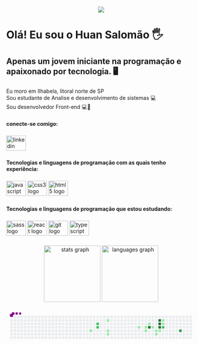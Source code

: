 <br clear="both">

<div align="center">
  <img src="https://profile-counter.glitch.me/SonecaS2/count.svg?"  />
</div>

###

<h1 align="left">Olá! Eu sou o Huan Salomão 🖐️</h1>

###

<h2 align="left">Apenas um jovem iniciante na programação e apaixonado por tecnologia. 🖥️</h2>

###

<p align="left">Eu moro em Ilhabela, litoral norte de SP<br>Sou estudante de Analise e desenvolvimento de sistemas 💻<br>Sou desenvolvedor Front-end 💻🚀</p>

###

<h4 align="left">conecte-se comigo:</h4>

###

<div align="left">
  <a href="https://www.linkedin.com/in/huan-dos-santos-salom%C3%A3o-672115213/" target="_blank">
    <img src="https://raw.githubusercontent.com/maurodesouza/profile-readme-generator/master/src/assets/icons/social/linkedin/default.svg" width="52" height="40" alt="linkedin logo"  />
  </a>
</div>

###

<h4 align="left">Tecnologias e linguagens de programação com as quais tenho experiência:</h4>

###

<div align="left">
  <img src="https://cdn.jsdelivr.net/gh/devicons/devicon/icons/javascript/javascript-original.svg" height="40" width="52" alt="javascript logo"  />
  <img src="https://cdn.jsdelivr.net/gh/devicons/devicon/icons/css3/css3-original.svg" height="40" width="52" alt="css3 logo"  />
  <img src="https://cdn.jsdelivr.net/gh/devicons/devicon/icons/html5/html5-original.svg" height="40" width="52" alt="html5 logo"  />
</div>

###

<h4 align="left">Tecnologias e linguagens de programação que estou estudando:</h4>

###

<div align="left">
  <img src="https://cdn.jsdelivr.net/gh/devicons/devicon/icons/sass/sass-original.svg" height="40" width="52" alt="sass logo"  />
  <img src="https://cdn.jsdelivr.net/gh/devicons/devicon/icons/react/react-original.svg" height="40" width="52" alt="react logo"  />
  <img src="https://cdn.jsdelivr.net/gh/devicons/devicon/icons/git/git-original.svg" height="40" width="52" alt="git logo"  />
  <img src="https://cdn.jsdelivr.net/gh/devicons/devicon/icons/typescript/typescript-original.svg" height="40" width="52" alt="typescript logo"  />
</div>

###

<div align="center">
  <img src="https://github-readme-stats.vercel.app/api?hide_title=false&hide_rank=false&show_icons=true&include_all_commits=true&count_private=true&disable_animations=false&theme=dracula&locale=en&hide_border=false&username=SonecaS2" height="150" alt="stats graph"  />
  <img src="https://github-readme-stats.vercel.app/api/top-langs?locale=en&hide_title=false&layout=compact&card_width=320&langs_count=5&theme=dracula&hide_border=false&username=SonecaS2" height="150" alt="languages graph"  />
</div>

<svg viewBox="-16 -32 880 192" width="880" height="192" xmlns="http://www.w3.org/2000/svg"><style>@keyframes c0{15.46%{fill:var(--c1)}15.48%,to{fill:var(--ce)}}@keyframes c1{53.03%{fill:var(--c2)}53.05%,to{fill:var(--ce)}}@keyframes c2{52.48%{fill:var(--c2)}52.5%,to{fill:var(--ce)}}@keyframes c3{22.09%{fill:var(--c1)}22.11%,to{fill:var(--ce)}}@keyframes c4{18.22%{fill:var(--c1)}18.24%,to{fill:var(--ce)}}@keyframes c5{18.77%{fill:var(--c1)}18.79%,to{fill:var(--ce)}}@keyframes c6{28.17%{fill:var(--c1)}28.19%,to{fill:var(--ce)}}@keyframes c7{29.27%{fill:var(--c1)}29.29%,to{fill:var(--ce)}}@keyframes c8{29.82%{fill:var(--c1)}29.84%,to{fill:var(--ce)}}@keyframes c9{35.9%{fill:var(--c1)}35.92%,to{fill:var(--ce)}}@keyframes ca{75.13%{fill:var(--c4)}75.15%,to{fill:var(--ce)}}@keyframes cb{34.8%{fill:var(--c1)}34.82%,to{fill:var(--ce)}}@keyframes cc{31.48%{fill:var(--c1)}31.5%,to{fill:var(--ce)}}@keyframes cd{33.14%{fill:var(--c1)}33.16%,to{fill:var(--ce)}}@keyframes ce{72.37%{fill:var(--c4)}72.39%,to{fill:var(--ce)}}@keyframes cf{71.81%{fill:var(--c4)}71.83%,to{fill:var(--ce)}}@keyframes cg{71.26%{fill:var(--c4)}71.28%,to{fill:var(--ce)}}@keyframes ch{32.03%{fill:var(--c1)}32.05%,to{fill:var(--ce)}}@keyframes ci{39.77%{fill:var(--c1)}39.79%,to{fill:var(--ce)}}@keyframes cj{40.32%{fill:var(--c1)}40.34%,to{fill:var(--ce)}}@keyframes ck{40.87%{fill:var(--c2)}40.89%,to{fill:var(--ce)}}@keyframes cl{67.39%{fill:var(--c3)}67.41%,to{fill:var(--ce)}}@keyframes u0{15.46%{transform:scale(0,1)}15.48%,18.22%{transform:scale(.07,1)}18.24%,18.77%{transform:scale(.14,1)}18.79%,22.09%{transform:scale(.21,1)}22.11%,28.17%{transform:scale(.29,1)}28.19%,29.27%{transform:scale(.36,1)}29.29%,29.82%{transform:scale(.43,1)}29.84%,31.48%{transform:scale(.5,1)}31.5%,32.03%{transform:scale(.57,1)}32.05%,33.14%{transform:scale(.64,1)}33.16%,34.8%{transform:scale(.71,1)}34.82%,35.9%{transform:scale(.79,1)}35.92%,39.77%{transform:scale(.86,1)}39.79%,40.32%{transform:scale(.93,1)}40.34%,to{transform:scale(1,1)}}@keyframes u1{40.87%{transform:scale(0,1)}40.89%,52.48%{transform:scale(.33,1)}52.5%,53.03%{transform:scale(.67,1)}53.05%,to{transform:scale(1,1)}}@keyframes u2{67.39%{transform:scale(0,1)}67.41%,to{transform:scale(1,1)}}@keyframes u3{71.26%{transform:scale(0,1)}71.28%,71.81%{transform:scale(.25,1)}71.83%,72.37%{transform:scale(.5,1)}72.39%,75.13%{transform:scale(.75,1)}75.15%,to{transform:scale(1,1)}}@keyframes s0{0%,99.45%{transform:translate(0,-16px)}.55%{transform:translate(0,0)}13.26%{transform:translate(368px,0)}15.47%{transform:translate(368px,64px)}18.23%{transform:translate(448px,64px)}18.78%{transform:translate(448px,80px)}19.34%{transform:translate(464px,80px)}21.55%{transform:translate(464px,16px)}22.1%{transform:translate(448px,16px)}22.65%{transform:translate(448px,32px)}27.62%{transform:translate(592px,32px)}28.18%{transform:translate(592px,48px)}29.28%,44.75%{transform:translate(624px,48px)}29.83%,44.2%{transform:translate(624px,64px)}32.04%{transform:translate(688px,64px)}32.6%{transform:translate(688px,80px)}33.15%{transform:translate(672px,80px)}34.25%{transform:translate(672px,48px)}34.81%{transform:translate(656px,48px)}35.36%{transform:translate(656px,32px)}35.91%{transform:translate(640px,32px)}36.46%,74.03%{transform:translate(640px,16px)}37.57%{transform:translate(672px,16px)}38.12%{transform:translate(672px,0)}39.23%{transform:translate(704px,0)}41.44%{transform:translate(704px,64px)}52.49%{transform:translate(400px,48px)}53.04%{transform:translate(400px,32px)}62.43%{transform:translate(672px,32px)}63.54%{transform:translate(672px,64px)}67.4%{transform:translate(784px,64px)}67.96%{transform:translate(784px,48px)}71.27%{transform:translate(688px,48px)}72.38%{transform:translate(688px,16px)}75.14%{transform:translate(640px,48px)}91.16%{transform:translate(176px,48px)}92.27%{transform:translate(176px,16px)}94.48%{transform:translate(112px,16px)}95.03%{transform:translate(112px,0)}96.13%{transform:translate(80px,0)}96.69%{transform:translate(80px,-16px)}}@keyframes s1{0%,99.45%{transform:translate(16px,-16px)}.55%{transform:translate(0,-16px)}1.1%{transform:translate(0,0)}13.81%{transform:translate(368px,0)}16.02%{transform:translate(368px,64px)}18.78%{transform:translate(448px,64px)}19.34%{transform:translate(448px,80px)}19.89%{transform:translate(464px,80px)}22.1%{transform:translate(464px,16px)}22.65%{transform:translate(448px,16px)}23.2%{transform:translate(448px,32px)}28.18%{transform:translate(592px,32px)}28.73%{transform:translate(592px,48px)}29.83%,45.3%{transform:translate(624px,48px)}30.39%,44.75%{transform:translate(624px,64px)}32.6%{transform:translate(688px,64px)}33.15%{transform:translate(688px,80px)}33.7%{transform:translate(672px,80px)}34.81%{transform:translate(672px,48px)}35.36%{transform:translate(656px,48px)}35.91%{transform:translate(656px,32px)}36.46%{transform:translate(640px,32px)}37.02%,74.59%{transform:translate(640px,16px)}38.12%{transform:translate(672px,16px)}38.67%{transform:translate(672px,0)}39.78%{transform:translate(704px,0)}41.99%{transform:translate(704px,64px)}53.04%{transform:translate(400px,48px)}53.59%{transform:translate(400px,32px)}62.98%{transform:translate(672px,32px)}64.09%{transform:translate(672px,64px)}67.96%{transform:translate(784px,64px)}68.51%{transform:translate(784px,48px)}71.82%{transform:translate(688px,48px)}72.93%{transform:translate(688px,16px)}75.69%{transform:translate(640px,48px)}91.71%{transform:translate(176px,48px)}92.82%{transform:translate(176px,16px)}95.03%{transform:translate(112px,16px)}95.58%{transform:translate(112px,0)}96.69%{transform:translate(80px,0)}97.24%{transform:translate(80px,-16px)}}@keyframes s2{0%,99.45%{transform:translate(32px,-16px)}1.1%{transform:translate(0,-16px)}1.66%{transform:translate(0,0)}14.36%{transform:translate(368px,0)}16.57%{transform:translate(368px,64px)}19.34%{transform:translate(448px,64px)}19.89%{transform:translate(448px,80px)}20.44%{transform:translate(464px,80px)}22.65%{transform:translate(464px,16px)}23.2%{transform:translate(448px,16px)}23.76%{transform:translate(448px,32px)}28.73%{transform:translate(592px,32px)}29.28%{transform:translate(592px,48px)}30.39%,45.86%{transform:translate(624px,48px)}30.94%,45.3%{transform:translate(624px,64px)}33.15%{transform:translate(688px,64px)}33.7%{transform:translate(688px,80px)}34.25%{transform:translate(672px,80px)}35.36%{transform:translate(672px,48px)}35.91%{transform:translate(656px,48px)}36.46%{transform:translate(656px,32px)}37.02%{transform:translate(640px,32px)}37.57%,75.14%{transform:translate(640px,16px)}38.67%{transform:translate(672px,16px)}39.23%{transform:translate(672px,0)}40.33%{transform:translate(704px,0)}42.54%{transform:translate(704px,64px)}53.59%{transform:translate(400px,48px)}54.14%{transform:translate(400px,32px)}63.54%{transform:translate(672px,32px)}64.64%{transform:translate(672px,64px)}68.51%{transform:translate(784px,64px)}69.06%{transform:translate(784px,48px)}72.38%{transform:translate(688px,48px)}73.48%{transform:translate(688px,16px)}76.24%{transform:translate(640px,48px)}92.27%{transform:translate(176px,48px)}93.37%{transform:translate(176px,16px)}95.58%{transform:translate(112px,16px)}96.13%{transform:translate(112px,0)}97.24%{transform:translate(80px,0)}97.79%{transform:translate(80px,-16px)}}@keyframes s3{0%,99.45%{transform:translate(48px,-16px)}1.66%{transform:translate(0,-16px)}2.21%{transform:translate(0,0)}14.92%{transform:translate(368px,0)}17.13%{transform:translate(368px,64px)}19.89%{transform:translate(448px,64px)}20.44%{transform:translate(448px,80px)}20.99%{transform:translate(464px,80px)}23.2%{transform:translate(464px,16px)}23.76%{transform:translate(448px,16px)}24.31%{transform:translate(448px,32px)}29.28%{transform:translate(592px,32px)}29.83%{transform:translate(592px,48px)}30.94%,46.41%{transform:translate(624px,48px)}31.49%,45.86%{transform:translate(624px,64px)}33.7%{transform:translate(688px,64px)}34.25%{transform:translate(688px,80px)}34.81%{transform:translate(672px,80px)}35.91%{transform:translate(672px,48px)}36.46%{transform:translate(656px,48px)}37.02%{transform:translate(656px,32px)}37.57%{transform:translate(640px,32px)}38.12%,75.69%{transform:translate(640px,16px)}39.23%{transform:translate(672px,16px)}39.78%{transform:translate(672px,0)}40.88%{transform:translate(704px,0)}43.09%{transform:translate(704px,64px)}54.14%{transform:translate(400px,48px)}54.7%{transform:translate(400px,32px)}64.09%{transform:translate(672px,32px)}65.19%{transform:translate(672px,64px)}69.06%{transform:translate(784px,64px)}69.61%{transform:translate(784px,48px)}72.93%{transform:translate(688px,48px)}74.03%{transform:translate(688px,16px)}76.8%{transform:translate(640px,48px)}92.82%{transform:translate(176px,48px)}93.92%{transform:translate(176px,16px)}96.13%{transform:translate(112px,16px)}96.69%{transform:translate(112px,0)}97.79%{transform:translate(80px,0)}98.34%{transform:translate(80px,-16px)}}:root{--cb:#1b1f230a;--cs:purple;--ce:#ebedf0;--c0:#ebedf0;--c1:#9be9a8;--c2:#40c463;--c3:#30a14e;--c4:#216e39}@media (prefers-color-scheme:dark){:root{--cb:#1b1f230a;--cs:purple;--ce:#161b22;--c1:#01311f;--c2:#034525;--c3:#0f6d31;--c4:#00c647}}.c{shape-rendering:geometricPrecision;rx:2;ry:2;fill:var(--ce);stroke-width:1px;stroke:var(--cb);animation:none 18100ms linear infinite}.c.c0{fill:var(--c1);animation-name:c0}.c.c1,.c.c2{fill:var(--c2);animation-name:c1}.c.c2{animation-name:c2}.c.c3{fill:var(--c1);animation-name:c3}.c.c4,.c.c5,.c.c6{fill:var(--c1);animation-name:c4}.c.c5,.c.c6{animation-name:c5}.c.c6{animation-name:c6}.c.c7,.c.c8,.c.c9{fill:var(--c1);animation-name:c7}.c.c8,.c.c9{animation-name:c8}.c.c9{animation-name:c9}.c.ca{fill:var(--c4);animation-name:ca}.c.cb,.c.cc,.c.cd{fill:var(--c1);animation-name:cb}.c.cc,.c.cd{animation-name:cc}.c.cd{animation-name:cd}.c.ce,.c.cf,.c.cg{fill:var(--c4);animation-name:ce}.c.cf,.c.cg{animation-name:cf}.c.cg{animation-name:cg}.c.ch,.c.ci,.c.cj{fill:var(--c1);animation-name:ch}.c.ci,.c.cj{animation-name:ci}.c.cj{animation-name:cj}.c.ck{fill:var(--c2);animation-name:ck}.c.cl{fill:var(--c3);animation-name:cl}.s,.u{animation:none linear 18100ms infinite}.u,.u.u0{transform-origin:0 0}.u{transform:scale(0,1)}.u.u0{fill:var(--c1);animation-name:u0}.u.u1{fill:var(--c2);animation-name:u1;transform-origin:539.6px 0}.u.u2{fill:var(--c3);animation-name:u2;transform-origin:655.3px 0}.u.u3{fill:var(--c4);animation-name:u3;transform-origin:693.8px 0}.s{shape-rendering:geometricPrecision;fill:var(--cs)}.s.s0{transform:translate(0,-16px);animation-name:s0}.s.s1{transform:translate(16px,-16px);animation-name:s1}.s.s2{transform:translate(32px,-16px);animation-name:s2}.s.s3{transform:translate(48px,-16px);animation-name:s3}</style><rect class="c" x="2" y="2" width="12" height="12"/><rect class="c" x="2" y="18" width="12" height="12"/><rect class="c" x="2" y="34" width="12" height="12"/><rect class="c" x="2" y="50" width="12" height="12"/><rect class="c" x="2" y="66" width="12" height="12"/><rect class="c" x="2" y="82" width="12" height="12"/><rect class="c" x="2" y="98" width="12" height="12"/><rect class="c" x="18" y="2" width="12" height="12"/><rect class="c" x="18" y="18" width="12" height="12"/><rect class="c" x="18" y="34" width="12" height="12"/><rect class="c" x="18" y="50" width="12" height="12"/><rect class="c" x="18" y="66" width="12" height="12"/><rect class="c" x="18" y="82" width="12" height="12"/><rect class="c" x="18" y="98" width="12" height="12"/><rect class="c" x="34" y="2" width="12" height="12"/><rect class="c" x="34" y="18" width="12" height="12"/><rect class="c" x="34" y="34" width="12" height="12"/><rect class="c" x="34" y="50" width="12" height="12"/><rect class="c" x="34" y="66" width="12" height="12"/><rect class="c" x="34" y="82" width="12" height="12"/><rect class="c" x="34" y="98" width="12" height="12"/><rect class="c" x="50" y="2" width="12" height="12"/><rect class="c" x="50" y="18" width="12" height="12"/><rect class="c" x="50" y="34" width="12" height="12"/><rect class="c" x="50" y="50" width="12" height="12"/><rect class="c" x="50" y="66" width="12" height="12"/><rect class="c" x="50" y="82" width="12" height="12"/><rect class="c" x="50" y="98" width="12" height="12"/><rect class="c" x="66" y="2" width="12" height="12"/><rect class="c" x="66" y="18" width="12" height="12"/><rect class="c" x="66" y="34" width="12" height="12"/><rect class="c" x="66" y="50" width="12" height="12"/><rect class="c" x="66" y="66" width="12" height="12"/><rect class="c" x="66" y="82" width="12" height="12"/><rect class="c" x="66" y="98" width="12" height="12"/><rect class="c" x="82" y="2" width="12" height="12"/><rect class="c" x="82" y="18" width="12" height="12"/><rect class="c" x="82" y="34" width="12" height="12"/><rect class="c" x="82" y="50" width="12" height="12"/><rect class="c" x="82" y="66" width="12" height="12"/><rect class="c" x="82" y="82" width="12" height="12"/><rect class="c" x="82" y="98" width="12" height="12"/><rect class="c" x="98" y="2" width="12" height="12"/><rect class="c" x="98" y="18" width="12" height="12"/><rect class="c" x="98" y="34" width="12" height="12"/><rect class="c" x="98" y="50" width="12" height="12"/><rect class="c" x="98" y="66" width="12" height="12"/><rect class="c" x="98" y="82" width="12" height="12"/><rect class="c" x="98" y="98" width="12" height="12"/><rect class="c" x="114" y="2" width="12" height="12"/><rect class="c" x="114" y="18" width="12" height="12"/><rect class="c" x="114" y="34" width="12" height="12"/><rect class="c" x="114" y="50" width="12" height="12"/><rect class="c" x="114" y="66" width="12" height="12"/><rect class="c" x="114" y="82" width="12" height="12"/><rect class="c" x="114" y="98" width="12" height="12"/><rect class="c" x="130" y="2" width="12" height="12"/><rect class="c" x="130" y="18" width="12" height="12"/><rect class="c" x="130" y="34" width="12" height="12"/><rect class="c" x="130" y="50" width="12" height="12"/><rect class="c" x="130" y="66" width="12" height="12"/><rect class="c" x="130" y="82" width="12" height="12"/><rect class="c" x="130" y="98" width="12" height="12"/><rect class="c" x="146" y="2" width="12" height="12"/><rect class="c" x="146" y="18" width="12" height="12"/><rect class="c" x="146" y="34" width="12" height="12"/><rect class="c" x="146" y="50" width="12" height="12"/><rect class="c" x="146" y="66" width="12" height="12"/><rect class="c" x="146" y="82" width="12" height="12"/><rect class="c" x="146" y="98" width="12" height="12"/><rect class="c" x="162" y="2" width="12" height="12"/><rect class="c" x="162" y="18" width="12" height="12"/><rect class="c" x="162" y="34" width="12" height="12"/><rect class="c" x="162" y="50" width="12" height="12"/><rect class="c" x="162" y="66" width="12" height="12"/><rect class="c" x="162" y="82" width="12" height="12"/><rect class="c" x="162" y="98" width="12" height="12"/><rect class="c" x="178" y="2" width="12" height="12"/><rect class="c" x="178" y="18" width="12" height="12"/><rect class="c" x="178" y="34" width="12" height="12"/><rect class="c" x="178" y="50" width="12" height="12"/><rect class="c" x="178" y="66" width="12" height="12"/><rect class="c" x="178" y="82" width="12" height="12"/><rect class="c" x="178" y="98" width="12" height="12"/><rect class="c" x="194" y="2" width="12" height="12"/><rect class="c" x="194" y="18" width="12" height="12"/><rect class="c" x="194" y="34" width="12" height="12"/><rect class="c" x="194" y="50" width="12" height="12"/><rect class="c" x="194" y="66" width="12" height="12"/><rect class="c" x="194" y="82" width="12" height="12"/><rect class="c" x="194" y="98" width="12" height="12"/><rect class="c" x="210" y="2" width="12" height="12"/><rect class="c" x="210" y="18" width="12" height="12"/><rect class="c" x="210" y="34" width="12" height="12"/><rect class="c" x="210" y="50" width="12" height="12"/><rect class="c" x="210" y="66" width="12" height="12"/><rect class="c" x="210" y="82" width="12" height="12"/><rect class="c" x="210" y="98" width="12" height="12"/><rect class="c" x="226" y="2" width="12" height="12"/><rect class="c" x="226" y="18" width="12" height="12"/><rect class="c" x="226" y="34" width="12" height="12"/><rect class="c" x="226" y="50" width="12" height="12"/><rect class="c" x="226" y="66" width="12" height="12"/><rect class="c" x="226" y="82" width="12" height="12"/><rect class="c" x="226" y="98" width="12" height="12"/><rect class="c" x="242" y="2" width="12" height="12"/><rect class="c" x="242" y="18" width="12" height="12"/><rect class="c" x="242" y="34" width="12" height="12"/><rect class="c" x="242" y="50" width="12" height="12"/><rect class="c" x="242" y="66" width="12" height="12"/><rect class="c" x="242" y="82" width="12" height="12"/><rect class="c" x="242" y="98" width="12" height="12"/><rect class="c" x="258" y="2" width="12" height="12"/><rect class="c" x="258" y="18" width="12" height="12"/><rect class="c" x="258" y="34" width="12" height="12"/><rect class="c" x="258" y="50" width="12" height="12"/><rect class="c" x="258" y="66" width="12" height="12"/><rect class="c" x="258" y="82" width="12" height="12"/><rect class="c" x="258" y="98" width="12" height="12"/><rect class="c" x="274" y="2" width="12" height="12"/><rect class="c" x="274" y="18" width="12" height="12"/><rect class="c" x="274" y="34" width="12" height="12"/><rect class="c" x="274" y="50" width="12" height="12"/><rect class="c" x="274" y="66" width="12" height="12"/><rect class="c" x="274" y="82" width="12" height="12"/><rect class="c" x="274" y="98" width="12" height="12"/><rect class="c" x="290" y="2" width="12" height="12"/><rect class="c" x="290" y="18" width="12" height="12"/><rect class="c" x="290" y="34" width="12" height="12"/><rect class="c" x="290" y="50" width="12" height="12"/><rect class="c" x="290" y="66" width="12" height="12"/><rect class="c" x="290" y="82" width="12" height="12"/><rect class="c" x="290" y="98" width="12" height="12"/><rect class="c" x="306" y="2" width="12" height="12"/><rect class="c" x="306" y="18" width="12" height="12"/><rect class="c" x="306" y="34" width="12" height="12"/><rect class="c" x="306" y="50" width="12" height="12"/><rect class="c" x="306" y="66" width="12" height="12"/><rect class="c" x="306" y="82" width="12" height="12"/><rect class="c" x="306" y="98" width="12" height="12"/><rect class="c" x="322" y="2" width="12" height="12"/><rect class="c" x="322" y="18" width="12" height="12"/><rect class="c" x="322" y="34" width="12" height="12"/><rect class="c" x="322" y="50" width="12" height="12"/><rect class="c" x="322" y="66" width="12" height="12"/><rect class="c" x="322" y="82" width="12" height="12"/><rect class="c" x="322" y="98" width="12" height="12"/><rect class="c" x="338" y="2" width="12" height="12"/><rect class="c" x="338" y="18" width="12" height="12"/><rect class="c" x="338" y="34" width="12" height="12"/><rect class="c" x="338" y="50" width="12" height="12"/><rect class="c" x="338" y="66" width="12" height="12"/><rect class="c" x="338" y="82" width="12" height="12"/><rect class="c" x="338" y="98" width="12" height="12"/><rect class="c" x="354" y="2" width="12" height="12"/><rect class="c" x="354" y="18" width="12" height="12"/><rect class="c" x="354" y="34" width="12" height="12"/><rect class="c" x="354" y="50" width="12" height="12"/><rect class="c" x="354" y="66" width="12" height="12"/><rect class="c" x="354" y="82" width="12" height="12"/><rect class="c" x="354" y="98" width="12" height="12"/><rect class="c" x="370" y="2" width="12" height="12"/><rect class="c" x="370" y="18" width="12" height="12"/><rect class="c" x="370" y="34" width="12" height="12"/><rect class="c" x="370" y="50" width="12" height="12"/><rect class="c c0" x="370" y="66" width="12" height="12"/><rect class="c" x="370" y="82" width="12" height="12"/><rect class="c" x="370" y="98" width="12" height="12"/><rect class="c" x="386" y="2" width="12" height="12"/><rect class="c" x="386" y="18" width="12" height="12"/><rect class="c" x="386" y="34" width="12" height="12"/><rect class="c" x="386" y="50" width="12" height="12"/><rect class="c" x="386" y="66" width="12" height="12"/><rect class="c" x="386" y="82" width="12" height="12"/><rect class="c" x="386" y="98" width="12" height="12"/><rect class="c" x="402" y="2" width="12" height="12"/><rect class="c" x="402" y="18" width="12" height="12"/><rect class="c c1" x="402" y="34" width="12" height="12"/><rect class="c c2" x="402" y="50" width="12" height="12"/><rect class="c" x="402" y="66" width="12" height="12"/><rect class="c" x="402" y="82" width="12" height="12"/><rect class="c" x="402" y="98" width="12" height="12"/><rect class="c" x="418" y="2" width="12" height="12"/><rect class="c" x="418" y="18" width="12" height="12"/><rect class="c" x="418" y="34" width="12" height="12"/><rect class="c" x="418" y="50" width="12" height="12"/><rect class="c" x="418" y="66" width="12" height="12"/><rect class="c" x="418" y="82" width="12" height="12"/><rect class="c" x="418" y="98" width="12" height="12"/><rect class="c" x="434" y="2" width="12" height="12"/><rect class="c" x="434" y="18" width="12" height="12"/><rect class="c" x="434" y="34" width="12" height="12"/><rect class="c" x="434" y="50" width="12" height="12"/><rect class="c" x="434" y="66" width="12" height="12"/><rect class="c" x="434" y="82" width="12" height="12"/><rect class="c" x="434" y="98" width="12" height="12"/><rect class="c" x="450" y="2" width="12" height="12"/><rect class="c c3" x="450" y="18" width="12" height="12"/><rect class="c" x="450" y="34" width="12" height="12"/><rect class="c" x="450" y="50" width="12" height="12"/><rect class="c c4" x="450" y="66" width="12" height="12"/><rect class="c c5" x="450" y="82" width="12" height="12"/><rect class="c" x="450" y="98" width="12" height="12"/><rect class="c" x="466" y="2" width="12" height="12"/><rect class="c" x="466" y="18" width="12" height="12"/><rect class="c" x="466" y="34" width="12" height="12"/><rect class="c" x="466" y="50" width="12" height="12"/><rect class="c" x="466" y="66" width="12" height="12"/><rect class="c" x="466" y="82" width="12" height="12"/><rect class="c" x="466" y="98" width="12" height="12"/><rect class="c" x="482" y="2" width="12" height="12"/><rect class="c" x="482" y="18" width="12" height="12"/><rect class="c" x="482" y="34" width="12" height="12"/><rect class="c" x="482" y="50" width="12" height="12"/><rect class="c" x="482" y="66" width="12" height="12"/><rect class="c" x="482" y="82" width="12" height="12"/><rect class="c" x="482" y="98" width="12" height="12"/><rect class="c" x="498" y="2" width="12" height="12"/><rect class="c" x="498" y="18" width="12" height="12"/><rect class="c" x="498" y="34" width="12" height="12"/><rect class="c" x="498" y="50" width="12" height="12"/><rect class="c" x="498" y="66" width="12" height="12"/><rect class="c" x="498" y="82" width="12" height="12"/><rect class="c" x="498" y="98" width="12" height="12"/><rect class="c" x="514" y="2" width="12" height="12"/><rect class="c" x="514" y="18" width="12" height="12"/><rect class="c" x="514" y="34" width="12" height="12"/><rect class="c" x="514" y="50" width="12" height="12"/><rect class="c" x="514" y="66" width="12" height="12"/><rect class="c" x="514" y="82" width="12" height="12"/><rect class="c" x="514" y="98" width="12" height="12"/><rect class="c" x="530" y="2" width="12" height="12"/><rect class="c" x="530" y="18" width="12" height="12"/><rect class="c" x="530" y="34" width="12" height="12"/><rect class="c" x="530" y="50" width="12" height="12"/><rect class="c" x="530" y="66" width="12" height="12"/><rect class="c" x="530" y="82" width="12" height="12"/><rect class="c" x="530" y="98" width="12" height="12"/><rect class="c" x="546" y="2" width="12" height="12"/><rect class="c" x="546" y="18" width="12" height="12"/><rect class="c" x="546" y="34" width="12" height="12"/><rect class="c" x="546" y="50" width="12" height="12"/><rect class="c" x="546" y="66" width="12" height="12"/><rect class="c" x="546" y="82" width="12" height="12"/><rect class="c" x="546" y="98" width="12" height="12"/><rect class="c" x="562" y="2" width="12" height="12"/><rect class="c" x="562" y="18" width="12" height="12"/><rect class="c" x="562" y="34" width="12" height="12"/><rect class="c" x="562" y="50" width="12" height="12"/><rect class="c" x="562" y="66" width="12" height="12"/><rect class="c" x="562" y="82" width="12" height="12"/><rect class="c" x="562" y="98" width="12" height="12"/><rect class="c" x="578" y="2" width="12" height="12"/><rect class="c" x="578" y="18" width="12" height="12"/><rect class="c" x="578" y="34" width="12" height="12"/><rect class="c" x="578" y="50" width="12" height="12"/><rect class="c" x="578" y="66" width="12" height="12"/><rect class="c" x="578" y="82" width="12" height="12"/><rect class="c" x="578" y="98" width="12" height="12"/><rect class="c" x="594" y="2" width="12" height="12"/><rect class="c" x="594" y="18" width="12" height="12"/><rect class="c" x="594" y="34" width="12" height="12"/><rect class="c c6" x="594" y="50" width="12" height="12"/><rect class="c" x="594" y="66" width="12" height="12"/><rect class="c" x="594" y="82" width="12" height="12"/><rect class="c" x="594" y="98" width="12" height="12"/><rect class="c" x="610" y="2" width="12" height="12"/><rect class="c" x="610" y="18" width="12" height="12"/><rect class="c" x="610" y="34" width="12" height="12"/><rect class="c" x="610" y="50" width="12" height="12"/><rect class="c" x="610" y="66" width="12" height="12"/><rect class="c" x="610" y="82" width="12" height="12"/><rect class="c" x="610" y="98" width="12" height="12"/><rect class="c" x="626" y="2" width="12" height="12"/><rect class="c" x="626" y="18" width="12" height="12"/><rect class="c" x="626" y="34" width="12" height="12"/><rect class="c c7" x="626" y="50" width="12" height="12"/><rect class="c c8" x="626" y="66" width="12" height="12"/><rect class="c" x="626" y="82" width="12" height="12"/><rect class="c" x="626" y="98" width="12" height="12"/><rect class="c" x="642" y="2" width="12" height="12"/><rect class="c" x="642" y="18" width="12" height="12"/><rect class="c c9" x="642" y="34" width="12" height="12"/><rect class="c ca" x="642" y="50" width="12" height="12"/><rect class="c" x="642" y="66" width="12" height="12"/><rect class="c" x="642" y="82" width="12" height="12"/><rect class="c" x="642" y="98" width="12" height="12"/><rect class="c" x="658" y="2" width="12" height="12"/><rect class="c" x="658" y="18" width="12" height="12"/><rect class="c" x="658" y="34" width="12" height="12"/><rect class="c cb" x="658" y="50" width="12" height="12"/><rect class="c" x="658" y="66" width="12" height="12"/><rect class="c" x="658" y="82" width="12" height="12"/><rect class="c" x="658" y="98" width="12" height="12"/><rect class="c" x="674" y="2" width="12" height="12"/><rect class="c" x="674" y="18" width="12" height="12"/><rect class="c" x="674" y="34" width="12" height="12"/><rect class="c" x="674" y="50" width="12" height="12"/><rect class="c cc" x="674" y="66" width="12" height="12"/><rect class="c cd" x="674" y="82" width="12" height="12"/><rect class="c" x="674" y="98" width="12" height="12"/><rect class="c" x="690" y="2" width="12" height="12"/><rect class="c ce" x="690" y="18" width="12" height="12"/><rect class="c cf" x="690" y="34" width="12" height="12"/><rect class="c cg" x="690" y="50" width="12" height="12"/><rect class="c ch" x="690" y="66" width="12" height="12"/><rect class="c" x="690" y="82" width="12" height="12"/><rect class="c" x="690" y="98" width="12" height="12"/><rect class="c" x="706" y="2" width="12" height="12"/><rect class="c ci" x="706" y="18" width="12" height="12"/><rect class="c cj" x="706" y="34" width="12" height="12"/><rect class="c ck" x="706" y="50" width="12" height="12"/><rect class="c" x="706" y="66" width="12" height="12"/><rect class="c" x="706" y="82" width="12" height="12"/><rect class="c" x="706" y="98" width="12" height="12"/><rect class="c" x="722" y="2" width="12" height="12"/><rect class="c" x="722" y="18" width="12" height="12"/><rect class="c" x="722" y="34" width="12" height="12"/><rect class="c" x="722" y="50" width="12" height="12"/><rect class="c" x="722" y="66" width="12" height="12"/><rect class="c" x="722" y="82" width="12" height="12"/><rect class="c" x="722" y="98" width="12" height="12"/><rect class="c" x="738" y="2" width="12" height="12"/><rect class="c" x="738" y="18" width="12" height="12"/><rect class="c" x="738" y="34" width="12" height="12"/><rect class="c" x="738" y="50" width="12" height="12"/><rect class="c" x="738" y="66" width="12" height="12"/><rect class="c" x="738" y="82" width="12" height="12"/><rect class="c" x="738" y="98" width="12" height="12"/><rect class="c" x="754" y="2" width="12" height="12"/><rect class="c" x="754" y="18" width="12" height="12"/><rect class="c" x="754" y="34" width="12" height="12"/><rect class="c" x="754" y="50" width="12" height="12"/><rect class="c" x="754" y="66" width="12" height="12"/><rect class="c" x="754" y="82" width="12" height="12"/><rect class="c" x="754" y="98" width="12" height="12"/><rect class="c" x="770" y="2" width="12" height="12"/><rect class="c" x="770" y="18" width="12" height="12"/><rect class="c" x="770" y="34" width="12" height="12"/><rect class="c" x="770" y="50" width="12" height="12"/><rect class="c" x="770" y="66" width="12" height="12"/><rect class="c" x="770" y="82" width="12" height="12"/><rect class="c" x="770" y="98" width="12" height="12"/><rect class="c" x="786" y="2" width="12" height="12"/><rect class="c" x="786" y="18" width="12" height="12"/><rect class="c" x="786" y="34" width="12" height="12"/><rect class="c" x="786" y="50" width="12" height="12"/><rect class="c cl" x="786" y="66" width="12" height="12"/><rect class="c" x="786" y="82" width="12" height="12"/><rect class="c" x="786" y="98" width="12" height="12"/><rect class="c" x="802" y="2" width="12" height="12"/><rect class="c" x="802" y="18" width="12" height="12"/><rect class="c" x="802" y="34" width="12" height="12"/><rect class="c" x="802" y="50" width="12" height="12"/><rect class="c" x="802" y="66" width="12" height="12"/><rect class="c" x="802" y="82" width="12" height="12"/><rect class="c" x="802" y="98" width="12" height="12"/><rect class="c" x="818" y="2" width="12" height="12"/><rect class="c" x="818" y="18" width="12" height="12"/><rect class="c" x="818" y="34" width="12" height="12"/><rect class="c" x="818" y="50" width="12" height="12"/><rect class="c" x="818" y="66" width="12" height="12"/><rect class="c" x="818" y="82" width="12" height="12"/><rect class="c" x="818" y="98" width="12" height="12"/><rect class="c" x="834" y="2" width="12" height="12"/><rect class="c" x="834" y="18" width="12" height="12"/><rect class="c" x="834" y="34" width="12" height="12"/><rect class="c" x="834" y="50" width="12" height="12"/><rect class="c" x="834" y="66" width="12" height="12"/><rect class="c" x="834" y="82" width="12" height="12"/><rect class="c" x="834" y="98" width="12" height="12"/><rect class="u u0" height="12" width="540.2" x="0.0" y="144"/><rect class="u u1" height="12" width="116.2" x="539.6" y="144"/><rect class="u u2" height="12" width="39.1" x="655.3" y="144"/><rect class="u u3" height="12" width="154.8" x="693.8" y="144"/><rect class="s s0" x="0.8" y="0.8" width="14.4" height="14.4" rx="4.5" ry="4.5"/><rect class="s s1" x="1.8" y="1.8" width="12.3" height="12.3" rx="4.1" ry="4.1"/><rect class="s s2" x="2.6" y="2.6" width="10.8" height="10.8" rx="3.6" ry="3.6"/><rect class="s s3" x="3.0" y="3.0" width="9.9" height="9.9" rx="3.3" ry="3.3"/></svg>

###
